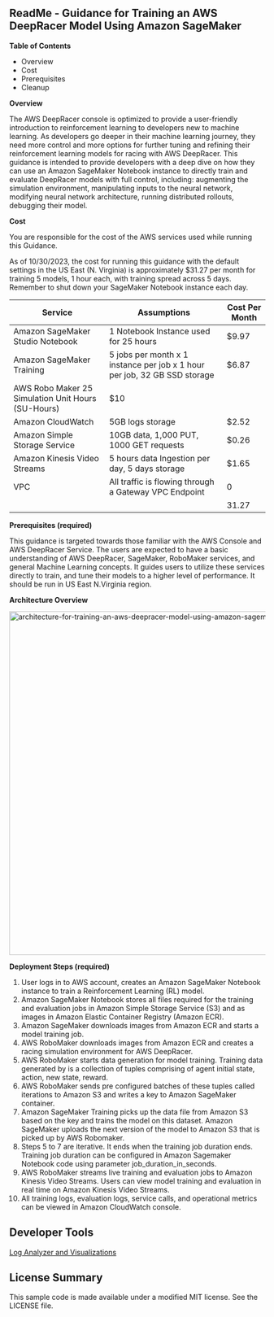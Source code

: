 ## ReadMe - Guidance for Training an AWS DeepRacer Model Using Amazon SageMaker  

**Table of Contents**

* Overview
* Cost
* Prerequisites
* Cleanup

**Overview**

The AWS DeepRacer console is optimized to provide a user-friendly introduction to reinforcement learning to developers new to machine learning. As developers go deeper in their machine learning journey, they need more control and more options for further tuning and refining their reinforcement learning models for racing with AWS DeepRacer. This guidance is intended to provide developers with a deep dive on how they can use an Amazon SageMaker Notebook instance to directly train and evaluate DeepRacer models with full control, including: augmenting the simulation environment, manipulating inputs to the neural network, modifying neural network architecture, running distributed rollouts, debugging their model.

**Cost**

You are responsible for the cost of the AWS services used while running this Guidance.

As of 10/30/2023, the cost for running this guidance with the default settings in the US East (N. Virginia) is approximately $31.27 per month for training  5 models, 1 hour each, with training spread across 5 days. Remember to shut down your SageMaker Notebook instance each day.


| Service | Assumptions | Cost Per Month |
| ------------- | ------------- | ------------- | 
| Amazon SageMaker Studio Notebook |	1 Notebook Instance used for 25 hours	| $9.97 |
| Amazon SageMaker Training | 5 jobs per month x 1 instance per job x 1 hour per job, 32 GB SSD storage |	$6.87 |
| AWS Robo Maker	25 Simulation Unit Hours (SU-Hours) |	$10 |
| Amazon CloudWatch |	5GB logs storage |	$2.52 |
| Amazon Simple Storage Service	| 10GB data, 1,000 PUT, 1000 GET requests |	$0.26 |
| Amazon Kinesis Video Streams |	5 hours data Ingestion per day, 5 days storage |	$1.65 |
| VPC |	All traffic is flowing through a Gateway VPC Endpoint |	0 |
|	| | 31.27 |

**Prerequisites (required)**

This guidance is targeted towards those familiar with the AWS Console and AWS DeepRacer Service. The users are expected to have a basic understanding of AWS DeepRacer, SageMaker, RoboMaker services, and general Machine Learning concepts. It guides users to utilize these services directly to train, and tune their models to a higher level of performance. It should be run in US East N.Virginia region.


**Architecture Overview**

<img width="676" alt="architecture-for-training-an-aws-deepracer-model-using-amazon-sagemaker" src="https://github.com/aws-solutions-library-samples/guidance-for-training-an-aws-deepracer-model-using-amazon-sagemaker/assets/58491864/86a36774-5b60-4352-bd76-57634ec38c88">

**Deployment Steps (required)**

1. User logs in to AWS account, creates an Amazon SageMaker Notebook instance to train a Reinforcement Learning (RL) model.
1. Amazon SageMaker Notebook stores all files required for the training and evaluation jobs in Amazon Simple Storage Service (S3) and as images in Amazon Elastic Container Registry (Amazon ECR).
1. Amazon SageMaker downloads images from Amazon ECR and starts a model training job.
1. AWS RoboMaker downloads images from Amazon ECR and creates a racing simulation environment for AWS DeepRacer. 
1. AWS RoboMaker starts data generation for model training. Training data generated by is a collection of tuples comprising of agent initial state, action, new state, reward.
1. AWS RoboMaker sends pre configured batches of these tuples called iterations to Amazon S3 and writes a key to Amazon SageMaker container.
1. Amazon SageMaker Training picks up the data file from Amazon S3 based on the key and trains the model on this dataset. Amazon SageMaker uploads the next version of the model to Amazon S3 that is picked up by AWS Robomaker.
1. Steps 5 to 7 are iterative. It ends when the training job duration ends. Training job duration can be configured in Amazon Sagemaker Notebook code using parameter job_duration_in_seconds.
1. AWS RoboMaker streams live training and evaluation jobs to Amazon Kinesis Video Streams. Users can view model training and evaluation in real time on Amazon Kinesis Video Streams.
1. All training logs, evaluation logs, service calls, and operational metrics can be viewed in Amazon CloudWatch console.













## Developer Tools

[Log Analyzer and Visualizations](https://github.com/aws-samples/aws-deepracer-workshops/tree/master/log-analysis/)

## License Summary

This sample code is made available under a modified MIT license. See the LICENSE file.
